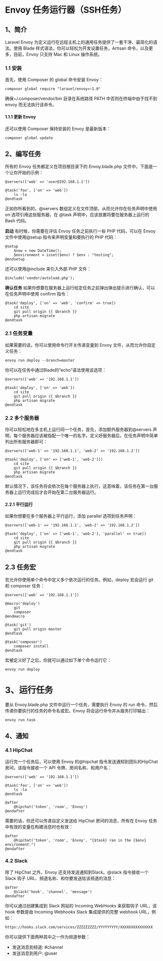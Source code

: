 # Envoy 任务运行器（SSH任务）

## 1、简介
Laravel Envoy 为定义运行在远程主机上的通用任务提供了一套干净、最简化的语法。使用 Blade 样式语法，你可以轻松为开发设置任务，Artisan 命令，以及更多，目前，Envoy 只支持 Mac 和 Linux 操作系统。

### 1.1 安装
首先，使用 Composer 的 global 命令安装 Envoy：

```
composer global require "laravel/envoy=~1.0"
```

确保~/.composer/vendor/bin 目录在系统路径 PATH 中否则在终端中由于找不到 envoy 而无法执行该命令。

#### 1.1.1 更新 Envoy
还可以使用 Composer 保持安装的 Envoy 是最新版本：

```
composer global update
```

## 2、编写任务
所有的 Envoy 任务都定义在项目根目录下的 Envoy.blade.php 文件中，下面是一个让你开始的示例：

```
@servers(['web' => 'user@192.168.1.1'])

@task('foo', ['on' => 'web'])
    ls -la
@endtask
```

正如你所看到的，@servers 数组定义在文件顶部，从而允许你在任务声明中使用 on 选项引用这些服务器，在 @task 声明中，应该放置将要在服务器上运行的 Bash 代码。

**启动**
有时候，你需要在评估 Envoy 任务之前执行一些 PHP 代码，可以在 Envoy 文件中使用@setup 指令来声明变量和要执行的 PHP 代码：

```
@setup
    $now = new DateTime();
    $environment = isset($env) ? $env : "testing";
@endsetup
```

还可以使用@include 来引入外部 PHP 文件：

```
@include('vendor/autoload.php');
```

**确认任务**
如果你想要在服务器上运行给定任务之前弹出弹出提示进行确认，可以在任务声明中使用 confirm 指令：

```
@task('deploy', ['on' => 'web', 'confirm' => true])
    cd site
    git pull origin {{ $branch }}
    php artisan migrate
@endtask
```

### 2.1 任务变量
如果需要的话，你可以使用命令行开关传递变量到 Envoy 文件，从而允许你自定义任务：

```
envoy run deploy --branch=master
```

你可以在任务中通过Blade的“echo”语法使用该选项：

```
@servers(['web' => '192.168.1.1'])

@task('deploy', ['on' => 'web'])
    cd site
    git pull origin {{ $branch }}
    php artisan migrate
@endtask
```

### 2.2 多个服务器
你可以轻松地在多主机上运行同一个任务，首先，添加额外服务器到@servers 声明，每个服务器应该被指配一个唯一的名字。定义好服务器后，在任务声明中简单列出所有服务器即可：

```
@servers(['web-1' => '192.168.1.1', 'web-2' => '192.168.1.2'])

@task('deploy', ['on' => ['web-1', 'web-2']])
    cd site
    git pull origin {{ $branch }}
    php artisan migrate
@endtask
```

默认情况下，该任务将会依次在每个服务器上执行，这意味着，该任务在第一台服务器上运行完成后才会开始在第二台服务器运行。

#### 2.2.1 平行运行
如果你想要在多个服务器上平行运行，添加 parallel 选项到任务声明：

```
@servers(['web-1' => '192.168.1.1', 'web-2' => '192.168.1.2'])

@task('deploy', ['on' => ['web-1', 'web-2'], 'parallel' => true])
    cd site
    git pull origin {{ $branch }}
    php artisan migrate
@endtask
```

## 2.3 任务宏
宏允许你使用单个命令中定义多个依次运行的任务。例如，deploy 宏会运行 git 和 composer 任务：

```
@servers(['web' => '192.168.1.1'])

@macro('deploy')
    git
    composer
@endmacro

@task('git')
    git pull origin master
@endtask

@task('composer')
    composer install
@endtask
```

宏被定义好了之后，你就可以通过如下单个命令运行它：

```
envoy run deploy
```

# 3、运行任务
要从 Envoy.blade.php 文件中运行一个任务，需要执行 Envoy 的 run 命令，然后传递你要执行的任务的命令名或宏。Envoy 将会运行命令并从服务打印输出：

```
envoy run task
```

## 4、通知

### 4.1 HipChat
运行完一个任务后，可以使用 Envoy 的@hipchat 指令发送通知到团队的HipChat房间，该指令接收一个 API 令牌、房间名称、和用户名：

```
@servers(['web' => '192.168.1.1'])

@task('foo', ['on' => 'web'])
    ls -la
@endtask

@after
    @hipchat('token', 'room', 'Envoy')
@endafter
```

需要的话，你还可以传递自定义发送给 HipChat 房间的消息，所有在 Envoy 任务中有效的变量在构建消息时也有效：

```
@after
    @hipchat('token', 'room', 'Envoy', "{$task} ran in the {$env} environment.")
@endafter
```

### 4.2 Slack
除了 HipChat 之外，Envoy 还支持发送通知到Slack。@slack 指令接收一个 Slack 钩子 URL、频道名称、和你要发送给该频道的消息：

```
@after
    @slack('hook', 'channel', 'message')
@endafter
```

你可以通过创建集成到 Slack 网站的 Incoming WebHooks 来获取钩子 URL，该 hook 参数是由 Incoming Webhooks Slack 集成提供的完整 webhook URL，例如：

```
https://hooks.slack.com/services/ZZZZZZZZZ/YYYYYYYYY/XXXXXXXXXXXXXXX
```

你可以提供下面两种其中之一作为频道参数：

- 	发送消息到频道: #channel 
- 	发送消息到用户: @user
